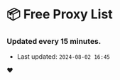 # :package: Free Proxy List
### Updated every 15 minutes.

- Last updated: `2024-08-02 16:45`

:heart:
